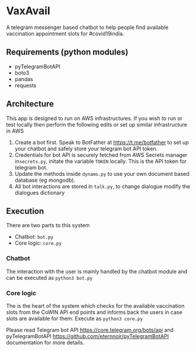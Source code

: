 # VaxAvail
A telegram messenger based chatbot to help people find available vaccination appointment slots for #covid19india.

## Requirements (python modules)
- pyTelegramBotAPI
- boto3 
- pandas
- requests

## Architecture
This app is designed to run on AWS infrastructures. If you wish to run or test locally then perform the following edits or set up similar infrastructure in AWS 
1. Create a bot first. Speak to BotFather at https://t.me/botfather to set up your chatbot and safely store your telegram bot API token.
2. Credentials for bot API is securely fetched from AWS Secrets manager in`secrets.py`, initate the variable `TOKEN` locally. This is the API token for telegram bot. 
3. Update the methods inside `dynamo.py` to use your own document based database (eg mongodb).
4. All bot interactions are stored in `talk.py`, to change dialogue modify the dialogues dictionary

## Execution
There are two parts to this system
- Chatbot: `bot.py`
- Core logic: `core.py`

### Chatbot
The interaction with the user is mainly handled by the chatbot module and can be executed as 
`python3 bot.py` 

### Core logic
The is the heart of the system which checks for the available vaccination slots from the CoWIN API end points and informs back the users in case slots are available for them. Execute as `python3 core.py`

Please read Telegram bot API https://core.telegram.org/bots/api and pyTelegramBotAPI https://github.com/eternnoir/pyTelegramBotAPI documentation for more details.
